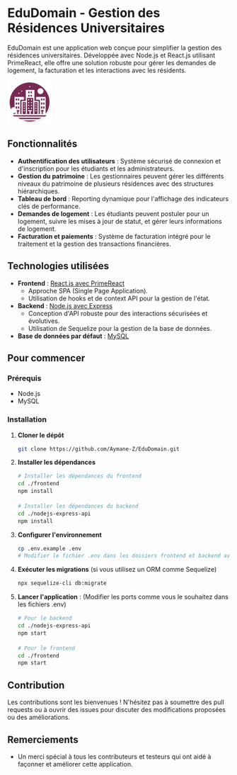 

# EduDomain - Gestion des Résidences Universitaires

EduDomain est une application web conçue pour simplifier la gestion des résidences universitaires. Développée avec Node.js et React.js utilisant PrimeReact, elle offre une solution robuste pour gérer les demandes de logement, la facturation et les interactions avec les résidents.

![alt text](frontend/public/favicon100.png)

## Fonctionnalités

- **Authentification des utilisateurs** : Système sécurisé de connexion et d'inscription pour les étudiants et les administrateurs.
- **Gestion du patrimoine** : Les gestionnaires peuvent gérer les différents niveaux du patrimoine de plusieurs résidences avec des structures hiérarchiques.
- **Tableau de bord** : Reporting dynamique pour l'affichage des indicateurs clés de performance.
- **Demandes de logement** : Les étudiants peuvent postuler pour un logement, suivre les mises à jour de statut, et gérer leurs informations de logement.
- **Facturation et paiements** : Système de facturation intégré pour le traitement et la gestion des transactions financières.

## Technologies utilisées

- **Frontend** : [React.js avec PrimeReact](https://www.primefaces.org/primereact/)
  - Approche SPA (Single Page Application).
  - Utilisation de hooks et de context API pour la gestion de l'état.
- **Backend** : [Node.js avec Express](https://expressjs.com/)
  - Conception d'API robuste pour des interactions sécurisées et évolutives.
  - Utilisation de Sequelize pour la gestion de la base de données.
- **Base de données par défaut** : [MySQL](https://www.mysql.com/)

## Pour commencer

### Prérequis

- Node.js
- MySQL

### Installation

1. **Cloner le dépôt**
   ```bash
   git clone https://github.com/Aymane-Z/EduDomain.git
   ```

2. **Installer les dépendances**
   ```bash
   # Installer les dépendances du frontend
   cd ./frontend
   npm install
   
   # Installer les dépendances du backend
   cd ./nodejs-express-api
   npm install
   ```

3. **Configurer l'environnement**
   ```bash
   cp .env.example .env
   # Modifier le fichier .env dans les dossiers frontend et backend avec vos identifiants de base de données et autres configurations nécessaires
   ```

4. **Exécuter les migrations** (si vous utilisez un ORM comme Sequelize)
   ```bash
   npx sequelize-cli db:migrate
   ```

5. **Lancer l'application** : (Modifier les ports comme vous le souhaitez dans les fichiers .env)
   ```bash
   # Pour le backend
   cd ./nodejs-express-api
   npm start

   # Pour le frontend
   cd ./frontend
   npm start
   ```

## Contribution

Les contributions sont les bienvenues ! N'hésitez pas à soumettre des pull requests ou à ouvrir des issues pour discuter des modifications proposées ou des améliorations.

## Remerciements

- Un merci spécial à tous les contributeurs et testeurs qui ont aidé à façonner et améliorer cette application.
